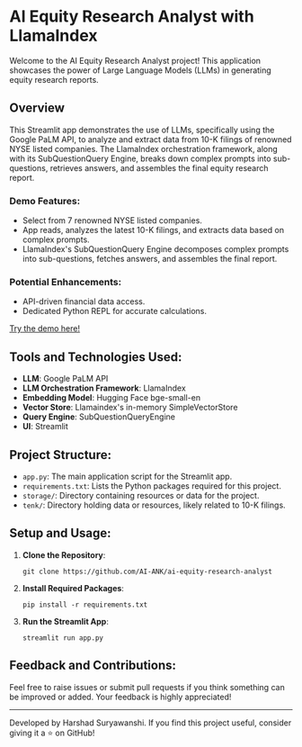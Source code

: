 
# AI Equity Research Analyst with LlamaIndex

Welcome to the AI Equity Research Analyst project! This application showcases the power of Large Language Models (LLMs) in generating equity research reports.

## Overview

This Streamlit app demonstrates the use of LLMs, specifically using the Google PaLM API, to analyze and extract data from 10-K filings of renowned NYSE listed companies. The LlamaIndex orchestration framework, along with its SubQuestionQuery Engine, breaks down complex prompts into sub-questions, retrieves answers, and assembles the final equity research report.

### Demo Features:
* Select from 7 renowned NYSE listed companies.
* App reads, analyzes the latest 10-K filings, and extracts data based on complex prompts.
* LlamaIndex's SubQuestionQuery Engine decomposes complex prompts into sub-questions, fetches answers, and assembles the final report.

### Potential Enhancements:
* API-driven financial data access.
* Dedicated Python REPL for accurate calculations.

[Try the demo here!](https://ai-eqty-rsrch-anlyst.streamlit.app/)

## Tools and Technologies Used:
- **LLM**: Google PaLM API
- **LLM Orchestration Framework**: LlamaIndex
- **Embedding Model**: Hugging Face bge-small-en
- **Vector Store**: Llamaindex's in-memory SimpleVectorStore
- **Query Engine**: SubQuestionQueryEngine
- **UI**: Streamlit

## Project Structure:
- `app.py`: The main application script for the Streamlit app.
- `requirements.txt`: Lists the Python packages required for this project.
- `storage/`: Directory containing resources or data for the project.
- `tenk/`: Directory holding data or resources, likely related to 10-K filings.

## Setup and Usage:

1. **Clone the Repository**:
    ```
    git clone https://github.com/AI-ANK/ai-equity-research-analyst
    ```

2. **Install Required Packages**:
    ```
    pip install -r requirements.txt
    ```

3. **Run the Streamlit App**:
    ```
    streamlit run app.py
    ```

## Feedback and Contributions:
Feel free to raise issues or submit pull requests if you think something can be improved or added. Your feedback is highly appreciated!

---

Developed by Harshad Suryawanshi. If you find this project useful, consider giving it a ⭐ on GitHub!
